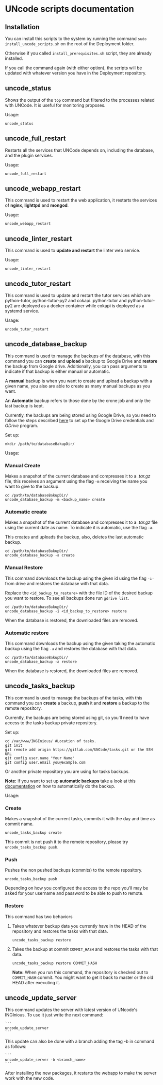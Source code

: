 # UNcode scripts documentation

## Installation

You can install this scripts to the system by running the command `sudo install_uncode_scripts.sh` on the root of the Deployment folder. 

Otherwise if you called `install_prerequisites.sh` script, they are already installed.

If you call the command again (with either option), the scripts will be updated with whatever version you have in the Deployment repository.

## uncode_status

Shows the output of the `top` command but filtered to the processes related with UNCode. It is useful for monitoring proposes.

Usage:

``` 
uncode_status
```

## uncode_full_restart

Restarts all the services that UNCode depends on, including the database, and the plugin services.

Usage:

``` 
uncode_full_restart
```

## uncode_webapp_restart

This command is used to restart the web application, it restarts the services of **nginx**, **lighttpd** and **mongod**. 

Usage:

``` 
uncode_webapp_restart
```

## uncode_linter_restart

This command is used to **update and restart** the linter web service.

Usage: 

```
uncode_linter_restart
```

## uncode_tutor_restart

This command is used to update and restart the tutor services which are python-tutor, python-tutor-py2 and cokapi. 
python-tutor and python-tutor-py2 are deployed as a docker container while cokapi is deployed as a systemd service.

Usage: 

```
uncode_tutor_restart
```


## uncode_database_backup

This command is used to manage the backups of the database, with this command you can **create**  and **upload** a backup
to Google Drive and **restore** the backup from Google drive.
Additionally, you can pass arguments to indicate if that backup is either manual or automatic.

A **manual** backup is when you want to create and upload a backup with a given name, you also are
able to create as many manual backups as you want.

An **Automatic** backup refers to those done by the crone job and only the last
backup is kept.  

Currently, the backups are being stored using Google Drive, so you need to follow the steps described [here](https://github.com/JuezUN/INGInious/wiki/How-to-set-up-backups)
to set up the Google Drive credentials and *GDrive* program. 

Set up:
```
mkdir /path/to/databaseBakupDir/
```

Usage:

### Manual Create 

Makes a snapshot of the current database and compresses it to a *.tar.gz* file,
this receives an argument using the flag `-m` receiving the name you want to give to the backup.

```
cd /path/to/databaseBakupDir/
uncode_database_backup -m <backup_name> create
```

### Automatic create 

Makes a snapshot of the current database and compresses it to a *.tar.gz* file
using the current date as name. To indicate it is automatic, use the flag `-a`.

This creates and uploads the backup, also, deletes the last automatic backup.

```
cd /path/to/databaseBakupDir/
uncode_database_backup -a create
```

### Manual Restore
This command downloads the backup using the given id using the flag `-i-` from drive 
and restores the database with that data.

Replace the `<id_backup_to_restore>` with the file ID of the desired backup
you want to restore. To see all backups done run `gdrive list`.

```
cd /path/to/databaseBakupDir/
uncode_database_backup -i <id_backup_to_restore> restore
```

When the database is restored, the downloaded files are removed.

### Automatic restore
This command downloads the backup using the given taking the automatic backup using the
flag `-a` and restores the database with that data.

```
cd /path/to/databaseBakupDir/
uncode_database_backup -a restore
```

When the database is restored, the downloaded files are removed.

## uncode_tasks_backup

This command is used to manage the backups of the tasks, with this command you can **create** a backup, **push** it 
and **restore** a backup to the remote repository.

Currently, the backups are being stored using git, so you'll need to have access to the tasks backup private repository.

Set up:
```
cd /var/www/INGInious/ #Location of tasks.
git init
git remote add origin https://gitlab.com/UNCode/tasks.git or the SSH URL
git config user.name "Your Name"
git config user.email you@example.com
```

Or another private repository you are using for tasks backups. 

**Note:** If you want to set up **automatic backups** take a look at this [documentation](https://github.com/JuezUN/INGInious/wiki/How-to-set-up-backups) on how to automatically do the backup.

Usage:

### Create 

Makes a snapshot of the current tasks, commits it with the day and time as commit name.

```
uncode_tasks_backup create
```

This commit is not push it to the remote repository, please try `uncode_tasks_backup push`. 

### Push
Pushes the non pushed backups (commits) to the remote repository.


```
uncode_tasks_backup push
```

Depending on how you configured the access to the repo you'll may be asked for your username and password to be able to push to remote.

### Restore
This command has two behaviors

1. Takes whatever backup data you currently have in the HEAD of the repository and restores the tasks with that data.

    ```
    uncode_tasks_backup restore
    ```

2. Takes the backup at commit `COMMIT_HASH` and restores the tasks with that data.

    ```
    uncode_tasks_backup restore COMMIT_HASH
    ```

    **Note:** When you run this command, the repository is checked out to `COMMIT_HASH` commit. You might want to get it back to master or the old HEAD after executing it.

## uncode_update_server

This command updates the server with latest version of UNcode's INGInious. To use it just write the next command:

    ​```
    uncode_update_server
    ​```

This update can also be done with a branch adding the tag -b in command as follows:

    ​```
    uncode_update_server -b <branch_name>
    ​```

After installing the new packages, it restarts the webapp to make the server work with the new code.
